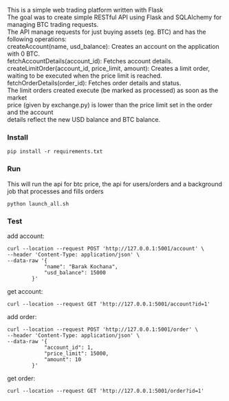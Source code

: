 This is a simple web trading platform written with Flask  
The goal was to create simple RESTful API using Flask and SQLAlchemy for managing BTC trading requests.  
The API manage requests for just buying assets (eg. BTC) and has the following operations:  
createAccount(name, usd_balance): Creates an account on the application with 0 BTC.  
fetchAccountDetails(account_id): Fetches account details.  
createLimitOrder(account_id, price_limit, amount): Creates a limit order, waiting to be executed when the price limit is reached.  
fetchOrderDetails(order_id): Fetches order details and status.  
The limit orders created execute (be marked as processed) as soon as the market  
price (given by exchange.py) is lower than the price limit set in the order and the account  
details reflect the new USD balance and BTC balance.


### Install

```
pip install -r requirements.txt
```

### Run
This will run the api for btc price, the api for users/orders and a background job that processes and fills orders

```
python launch_all.sh

```

### Test

add account:
```
curl --location --request POST 'http://127.0.0.1:5001/account' \
--header 'Content-Type: application/json' \
--data-raw '{
            "name": "Barak Kochana",
            "usd_balance": 15000
        }'
```
get account:
```
curl --location --request GET 'http://127.0.0.1:5001/account?id=1'
```
add order:
```
curl --location --request POST 'http://127.0.0.1:5001/order' \
--header 'Content-Type: application/json' \
--data-raw '{
            "account_id": 1,
            "price_limit": 15000,
            "amount": 10
        }'

```
get order:
```
curl --location --request GET 'http://127.0.0.1:5001/order?id=1'
```
